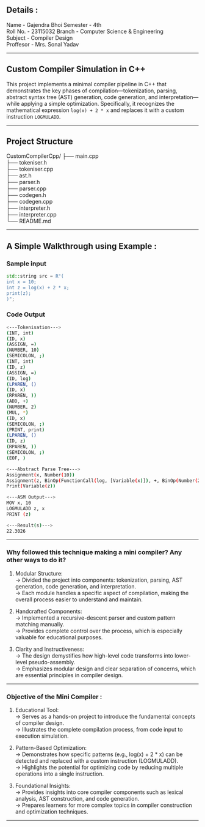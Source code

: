 ## Details :
Name - Gajendra Bhoi
Semester  - 4th  
Roll No. - 23115032
Branch - Computer Science & Engineering  
Subject - Compiler Design    
Proffesor - Mrs. Sonal Yadav    

---

## Custom Compiler Simulation in  C++

This project implements a minimal compiler pipeline in C++ that demonstrates the key phases of compilation—tokenization, parsing, abstract syntax tree (AST) generation, code generation, and interpretation—while applying a simple optimization. Specifically, it recognizes the mathematical expression `log(x) + 2 * x` and replaces it with a custom instruction `LOGMULADD`.

---

## Project Structure

CustomCompilerCpp/
├── main.cpp  
├── tokeniser.h  
├── tokeniser.cpp  
├── ast.h  
├── parser.h  
├── parser.cpp  
├── codegen.h  
├── codegen.cpp  
├── interpreter.h  
├── interpreter.cpp  
└── README.md  

---

## A Simple Walkthrough using Example :
### Sample input 
```cpp
std::string src = R"(
int x = 10;
int z = log(x) + 2 * x;
print(z);
)";
```
### Code Output
```bash
<---Tokenisation--->
(INT, int)
(ID, x)
(ASSIGN, =)
(NUMBER, 10)
(SEMICOLON, ;)
(INT, int)
(ID, z)
(ASSIGN, =)
(ID, log)
(LPAREN, ()
(ID, x)
(RPAREN, ))
(ADD, +)
(NUMBER, 2)
(MUL, *)
(ID, x)
(SEMICOLON, ;)
(PRINT, print)
(LPAREN, ()
(ID, z)
(RPAREN, ))
(SEMICOLON, ;)
(EOF, )

<---Abstract Parse Tree--->
Assignment(x, Number(10))
Assignment(z, BinOp(FunctionCall(log, [Variable(x)]), +, BinOp(Number(2), * , Variable(x))))
Print(Variable(z))

<---ASM Output--->
MOV x, 10
LOGMULADD z, x
PRINT (z)

<---Result(s)--->
22.3026
```
--- 

### Why followed this technique making a mini compiler? Any other ways to do it?  
1. Modular Structure:  
-> Divided the project into components: tokenization, parsing, AST generation, code generation, and interpretation.  
-> Each module handles a specific aspect of compilation, making the overall process easier to understand and maintain.    

2. Handcrafted Components:  
-> Implemented a recursive-descent parser and custom pattern matching manually.  
-> Provides complete control over the process, which is especially valuable for educational purposes.  

3. Clarity and Instructiveness:  
-> The design demystifies how high-level code transforms into lower-level pseudo-assembly.  
-> Emphasizes modular design and clear separation of concerns, which are essential principles in compiler design.  

---

### Objective of the Mini Compiler :  
1. Educational Tool:  
-> Serves as a hands-on project to introduce the fundamental concepts of compiler design.  
-> Illustrates the complete compilation process, from code input to execution simulation.  

2. Pattern-Based Optimization:  
-> Demonstrates how specific patterns (e.g., log(x) + 2 * x) can be detected and replaced with a custom instruction (LOGMULADD).  
-> Highlights the potential for optimizing code by reducing multiple operations into a single instruction.  

3. Foundational Insights:  
-> Provides insights into core compiler components such as lexical analysis, AST construction, and code generation.  
-> Prepares learners for more complex topics in compiler construction and optimization techniques.

---
